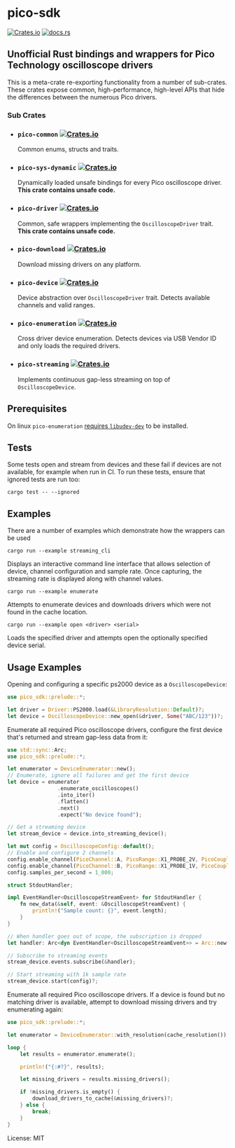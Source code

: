 # pico-sdk

[![Crates.io](https://img.shields.io/crates/v/pico-sdk)](https://crates.io/crates/pico-sdk)
[![docs.rs](https://docs.rs/pico-sdk/badge.svg)](https://docs.rs/pico-sdk/)

## Unofficial Rust bindings and wrappers for Pico Technology oscilloscope drivers

This is a meta-crate re-exporting functionality from a number of sub-crates. These
crates expose common, high-performance, high-level APIs that hide the differences between the
numerous Pico drivers.

### Sub Crates

- ### `pico-common` [![Crates.io](https://img.shields.io/crates/v/pico-common)](https://crates.io/crates/pico-common)
  Common enums, structs and traits.
- ### `pico-sys-dynamic` [![Crates.io](https://img.shields.io/crates/v/pico-sys-dynamic)](https://crates.io/crates/pico-sys-dynamic)
  Dynamically loaded unsafe bindings for every Pico oscilloscope driver. **This crate contains unsafe code.**
- ### `pico-driver` [![Crates.io](https://img.shields.io/crates/v/pico-driver)](https://crates.io/crates/pico-driver)
  Common, safe wrappers implementing the `OscilloscopeDriver` trait. **This crate contains unsafe code.**
- ### `pico-download` [![Crates.io](https://img.shields.io/crates/v/pico-download)](https://crates.io/crates/pico-download)
  Download missing drivers on any platform.
- ### `pico-device` [![Crates.io](https://img.shields.io/crates/v/pico-device)](https://crates.io/crates/pico-device)
  Device abstraction over `OscilloscopeDriver` trait. Detects available channels and valid ranges.
- ### `pico-enumeration` [![Crates.io](https://img.shields.io/crates/v/pico-enumeration)](https://crates.io/crates/pico-enumeration)
  Cross driver device enumeration. Detects devices via USB Vendor ID and only loads the required drivers.
- ### `pico-streaming` [![Crates.io](https://img.shields.io/crates/v/pico-streaming)](https://crates.io/crates/pico-streaming)
  Implements continuous gap-less streaming on top of `OscilloscopeDevice`.

## Prerequisites

On linux `pico-enumeration` [requires
`libudev-dev`](https://github.com/meatysolutions/pico-sdk/blob/700ab24efe81063316baffff638988cf626c6ffe/.github/workflows/build-and-publish.yml#L32)
to be installed.

## Tests

Some tests open and stream from devices and these fail if devices are not available, for example when run in CI.
To run these tests, ensure that ignored tests are run too:

`cargo test -- --ignored`

## Examples

There are a number of examples which demonstrate how the wrappers can be used

`cargo run --example streaming_cli`

Displays an interactive command line interface that allows selection of device, channel configuration
and sample rate. Once capturing, the streaming rate is displayed along with channel values.

`cargo run --example enumerate`

Attempts to enumerate devices and downloads drivers which were not found in the cache location.

`cargo run --example open <driver> <serial>`

Loads the specified driver and attempts open the optionally specified device serial.

## Usage Examples

Opening and configuring a specific ps2000 device as a `OscilloscopeDevice`:

```rust
use pico_sdk::prelude::*;

let driver = Driver::PS2000.load(&LibraryResolution::Default)?;
let device = OscilloscopeDevice::new_open(&driver, Some("ABC/123"))?;
```

Enumerate all required Pico oscilloscope drivers, configure the first device that's returned and stream
gap-less data from it:

```rust
use std::sync::Arc;
use pico_sdk::prelude::*;

let enumerator = DeviceEnumerator::new();
// Enumerate, ignore all failures and get the first device
let device = enumerator
                .enumerate_oscilloscopes()
                .into_iter()
                .flatten()
                .next()
                .expect("No device found");

// Get a streaming device
let stream_device = device.into_streaming_device();

let mut config = OscilloscopeConfig::default();
// Enable and configure 2 channels
config.enable_channel(PicoChannel::A, PicoRange::X1_PROBE_2V, PicoCoupling::DC);
config.enable_channel(PicoChannel::B, PicoRange::X1_PROBE_1V, PicoCoupling::AC);
config.samples_per_second = 1_000;

struct StdoutHandler;

impl EventHandler<OscilloscopeStreamEvent> for StdoutHandler {
    fn new_data(&self, event: &OscilloscopeStreamEvent) {
        println!("Sample count: {}", event.length);
    }
}

// When handler goes out of scope, the subscription is dropped
let handler: Arc<dyn EventHandler<OscilloscopeStreamEvent>> = Arc::new(StdoutHandler);

// Subscribe to streaming events
stream_device.events.subscribe(&handler);

// Start streaming with 1k sample rate
stream_device.start(config)?;
```

Enumerate all required Pico oscilloscope drivers. If a device is found but no matching
driver is available, attempt to download missing drivers and try enumerating again:

```rust
use pico_sdk::prelude::*;

let enumerator = DeviceEnumerator::with_resolution(cache_resolution());

loop {
    let results = enumerator.enumerate();

    println!("{:#?}", results);

    let missing_drivers = results.missing_drivers();

    if !missing_drivers.is_empty() {
        download_drivers_to_cache(&missing_drivers)?;
    } else {
        break;
    }
}
```

License: MIT
